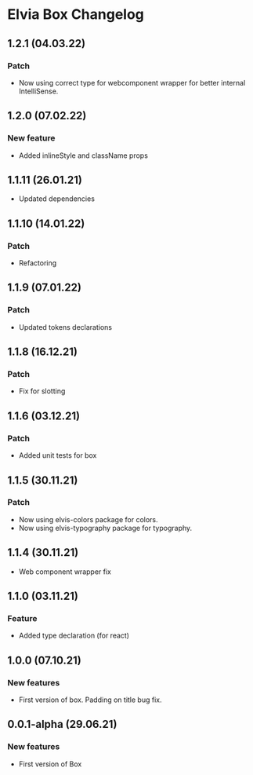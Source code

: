 # Elvia Box Changelog

## 1.2.1 (04.03.22)

### Patch

- Now using correct type for webcomponent wrapper for better internal IntelliSense.

## 1.2.0 (07.02.22)

### New feature

- Added inlineStyle and className props

## 1.1.11 (26.01.21)

- Updated dependencies

## 1.1.10 (14.01.22)

### Patch

- Refactoring

## 1.1.9 (07.01.22)

### Patch

- Updated tokens declarations

## 1.1.8 (16.12.21)

### Patch

- Fix for slotting

## 1.1.6 (03.12.21)

### Patch

- Added unit tests for box

## 1.1.5 (30.11.21)

### Patch

- Now using elvis-colors package for colors.
- Now using elvis-typography package for typography.

## 1.1.4 (30.11.21)

- Web component wrapper fix

## 1.1.0 (03.11.21)

### Feature

- Added type declaration (for react)

## 1.0.0 (07.10.21)

### New features

- First version of box. Padding on title bug fix.

## 0.0.1-alpha (29.06.21)

### New features

- First version of Box
